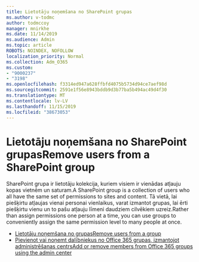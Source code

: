 ```yaml
---
title: Lietotāju noņemšana no SharePoint grupas
ms.author: v-todmc
author: todmccoy
manager: mnirkhe
ms.date: 11/14/2019
ms.audience: Admin
ms.topic: article
ROBOTS: NOINDEX, NOFOLLOW
localization_priority: Normal
ms.collection: Adm_O365
ms.custom:
- "9000237"
- "3198"
ms.openlocfilehash: f3314ed947a628ffbfd4075b5734d94ce7aef98d
ms.sourcegitcommit: 2591e1f56e8943bddb9d3b77ba5b494ac49d4f30
ms.translationtype: MT
ms.contentlocale: lv-LV
ms.lasthandoff: 11/15/2019
ms.locfileid: "38673053"
---
```

# <a name="remove-users-from-a-sharepoint-group"></a><span data-ttu-id="d1b27-102">Lietotāju noņemšana no SharePoint grupas</span><span class="sxs-lookup"><span data-stu-id="d1b27-102">Remove users from a SharePoint group</span></span>

<span data-ttu-id="d1b27-103">SharePoint grupa ir lietotāju kolekcija, kuriem visiem ir vienādas atļauju kopas vietnēm un saturam.</span><span class="sxs-lookup"><span data-stu-id="d1b27-103">A SharePoint group is a collection of users who all have the same set of permissions to sites and content.</span></span> <span data-ttu-id="d1b27-104">Tā vietā, lai piešķirtu atļaujas vienai personai vienlaikus, varat izmantot grupas, lai ērti piešķirtu vienu un to pašu atļauju līmeni daudziem cilvēkiem uzreiz.</span><span class="sxs-lookup"><span data-stu-id="d1b27-104">Rather than assign permissions one person at a time, you can use groups to conveniently assign the same permission level to many people at once.</span></span>

- [<span data-ttu-id="d1b27-105">Lietotāju noņemšana no grupas</span><span class="sxs-lookup"><span data-stu-id="d1b27-105">Remove users from a group</span></span>](https://docs.microsoft.com/sharepoint/customize-sharepoint-site-permissions#remove-users-from-a-group)
- [<span data-ttu-id="d1b27-106">Pievienot vai noņemt dalībniekus no Office 365 grupas, izmantojot administrēšanas centrs</span><span class="sxs-lookup"><span data-stu-id="d1b27-106">Add or remove members from Office 365 groups using the admin center</span></span>](https://docs.microsoft.com/office365/admin/create-groups/add-or-remove-members-from-groups?view=o365-worldwide)
